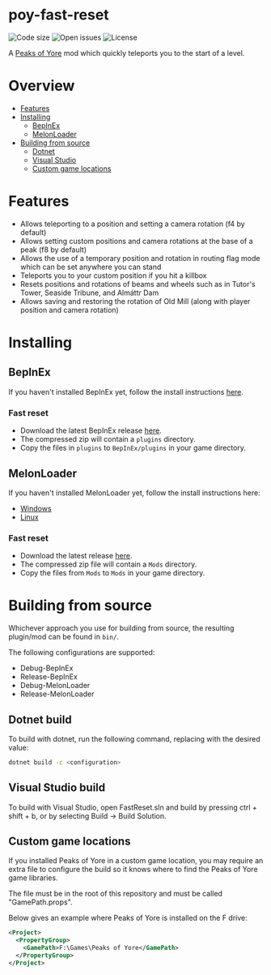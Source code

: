 # poy-fast-reset
![Code size](https://img.shields.io/github/languages/code-size/Kaden5480/poy-fast-reset?color=5c85d6)
![Open issues](https://img.shields.io/github/issues/Kaden5480/poy-fast-reset?color=d65c5c)
![License](https://img.shields.io/github/license/Kaden5480/poy-fast-reset?color=a35cd6)

A
[Peaks of Yore](https://store.steampowered.com/app/2236070/)
mod which quickly teleports you to the start of a level.

# Overview
- [Features](#features)
- [Installing](#installing)
    - [BepInEx](#bepinex)
    - [MelonLoader](#melonloader)
- [Building from source](#building-from-source)
    - [Dotnet](#dotnet-build)
    - [Visual Studio](#visual-studio-build)
    - [Custom game locations](#custom-game-locations)

# Features
- Allows teleporting to a position and setting a camera rotation (f4 by default)
- Allows setting custom positions and camera rotations at the base of a peak (f8 by default)
- Allows the use of a temporary position and rotation in routing flag mode
  which can be set anywhere you can stand
- Teleports you to your custom position if you hit a killbox
- Resets positions and rotations of beams and wheels such as in Tutor's Tower, Seaside Tribune, and Almáttr Dam
- Allows saving and restoring the rotation of Old Mill (along with player position and camera rotation)

# Installing
## BepInEx
If you haven't installed BepInEx yet, follow the install instructions
[here](https://github.com/Kaden5480/modloader-instructions#bepinex).

### Fast reset
- Download the latest BepInEx release
[here](https://github.com/Kaden5480/poy-fast-reset/releases).
- The compressed zip will contain a `plugins` directory.
- Copy the files in `plugins` to `BepInEx/plugins` in your game directory.

## MelonLoader
If you haven't installed MelonLoader yet, follow the install instructions here:
- [Windows](https://github.com/Kaden5480/modloader-instructions#melonloader-windows)
- [Linux](https://github.com/Kaden5480/modloader-instructions#melonloader-linux)

### Fast reset
- Download the latest release
[here](https://github.com/Kaden5480/poy-fast-reset/releases).
- The compressed zip file will contain a `Mods` directory.
- Copy the files from `Mods` to `Mods` in your game directory.

# Building from source
Whichever approach you use for building from source, the resulting
plugin/mod can be found in `bin/`.

The following configurations are supported:
- Debug-BepInEx
- Release-BepInEx
- Debug-MelonLoader
- Release-MelonLoader

## Dotnet build
To build with dotnet, run the following command, replacing
<configuration> with the desired value:
```sh
dotnet build -c <configuration>
```

## Visual Studio build
To build with Visual Studio, open FastReset.sln and build by pressing ctrl + shift + b,
or by selecting Build -> Build Solution.

## Custom game locations
If you installed Peaks of Yore in a custom game location, you may require
an extra file to configure the build so it knows where to find the Peaks of Yore game
libraries.

The file must be in the root of this repository and must be called "GamePath.props".

Below gives an example where Peaks of Yore is installed on the F drive:
```xml
<Project>
  <PropertyGroup>
    <GamePath>F:\Games\Peaks of Yore</GamePath>
  </PropertyGroup>
</Project>
```
